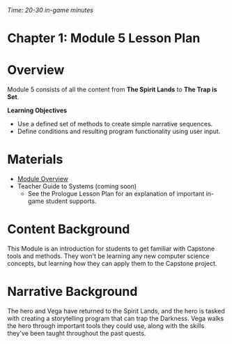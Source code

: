 _Time: 20-30 in-game minutes_


# Chapter 1: Module 5 Lesson Plan

# Overview
Module 5 consists of all the content from **The Spirit Lands** to **The Trap is Set**.

**Learning Objectives**

   - Use a defined set of methods to create simple narrative sequences.
   - Define conditions and resulting program functionality using user input.

# Materials

- [Module Overview](https://www.ozaria.com/teachers/resources/chapter1module5overview)
- Teacher Guide to Systems (coming soon)
    - See the Prologue Lesson Plan for an explanation of important in-game student supports.

# Content Background

This Module is an introduction for students to get familiar with Capstone tools and methods. They won&#39;t be learning any new computer science concepts, but learning how they can apply them to the Capstone project.

# Narrative Background

The hero and Vega have returned to the Spirit Lands, and the hero is tasked with creating a storytelling program that can trap the Darkness. Vega walks the hero through important tools they could use, along with the skills they&#39;ve been taught throughout the past quests.

